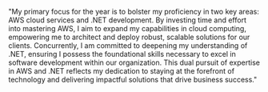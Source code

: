 "My primary focus for the year is to bolster my proficiency in two key areas: AWS cloud services and .NET development. By investing time and effort into mastering AWS, I aim to expand my capabilities in cloud computing, empowering me to architect and deploy robust, scalable solutions for our clients. Concurrently, I am committed to deepening my understanding of .NET, ensuring I possess the foundational skills necessary to excel in software development within our organization. This dual pursuit of expertise in AWS and .NET reflects my dedication to staying at the forefront of technology and delivering impactful solutions that drive business success."
